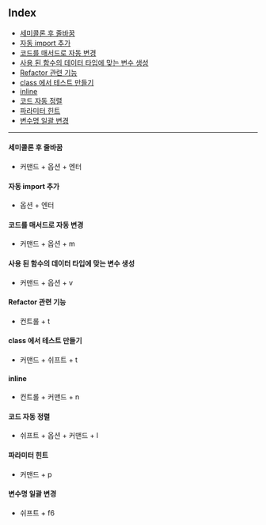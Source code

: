 ## Index

- [세미콜론 후 줄바꿈](#세미콜론-후-줄바꿈)
- [자동 import 추가](#자동-import-추가)
- [코드를 매서드로 자동 변경](#코드를-매서드로-자동-변경)
- [사용 된 함수의 데이터 타입에 맞는 변수 생성](#사용-된-함수의-데이터-타입에-맞는-변수-생성)
- [Refactor 관련 기능](#refactor-관련-기능)
- [class 에서 테스트 만들기](#class-에서-테스트-만들기)
- [inline](#inline)
- [코드 자동 정렬](#코드-자동-정렬)
- [파라미터 힌트](#파라미터-힌트)
- [변수명 일괄 변경](#변수명-일괄-변경)
---


#### 세미콜론 후 줄바꿈
- 커맨드 + 옵션 + 엔터

#### 자동 import 추가
- 옵션 + 엔터

#### 코드를 매서드로 자동 변경
- 커맨드 + 옵션 + m

#### 사용 된 함수의 데이터 타입에 맞는 변수 생성
- 커맨드 + 옵션 + v

#### Refactor 관련 기능
- 컨트롤 + t

#### class 에서 테스트 만들기
- 커맨드 + 쉬프트 + t

#### inline
- 컨트롤 + 커맨드 + n

#### 코드 자동 정렬
- 쉬프트 + 옵션 + 커맨드 + l

#### 파라미터 힌트
- 커맨드 + p

#### 변수명 일괄 변경
- 쉬프트 + f6